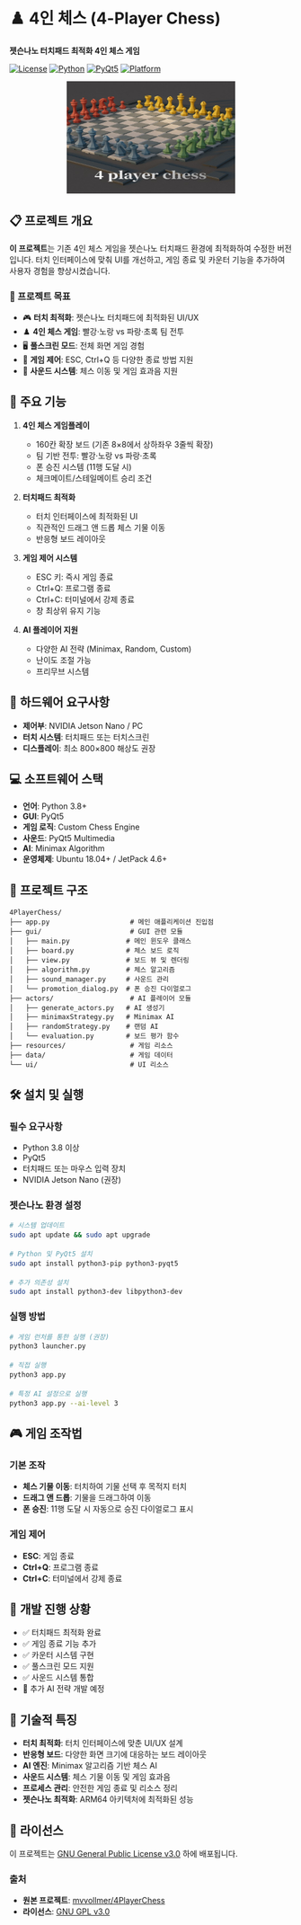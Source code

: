  # ♟️ 4인 체스 (4-Player Chess)

**젯슨나노 터치패드 최적화 4인 체스 게임**

[![License](https://img.shields.io/badge/license-GPL%20v3.0-blue.svg)](COPYING.md)  [![Python](https://img.shields.io/badge/python-3.8%2B-blue.svg)](https://python.org)  [![PyQt5](https://img.shields.io/badge/framework-PyQt5-green.svg)](https://riverbankcomputing.com/software/pyqt/)  [![Platform](https://img.shields.io/badge/platform-Jetson%20Nano-orange.svg)](https://developer.nvidia.com/embedded/jetson-nano)

<p align='center'>
	<img src='4Pchess_thumbnail.jpg' width=300 height=200 alt='4-Player Chess Game'>
</p>

## 📋 프로젝트 개요

**이 프로젝트**는 기존 4인 체스 게임을 젯슨나노 터치패드 환경에 최적화하여 수정한 버전입니다. 터치 인터페이스에 맞춰 UI를 개선하고, 게임 종료 및 카운터 기능을 추가하여 사용자 경험을 향상시켰습니다.

### 🎯 프로젝트 목표

* 🎮 **터치 최적화**: 젯슨나노 터치패드에 최적화된 UI/UX
* ♟️ **4인 체스 게임**: 빨강·노랑 vs 파랑·초록 팀 전투
* 🖥️ **풀스크린 모드**: 전체 화면 게임 경험
* 🔧 **게임 제어**: ESC, Ctrl+Q 등 다양한 종료 방법 지원
* 🎵 **사운드 시스템**: 체스 이동 및 게임 효과음 지원

## 🚀 주요 기능

1. **4인 체스 게임플레이**
   * 160칸 확장 보드 (기존 8×8에서 상하좌우 3줄씩 확장)
   * 팀 기반 전투: 빨강·노랑 vs 파랑·초록
   * 폰 승진 시스템 (11행 도달 시)
   * 체크메이트/스테일메이트 승리 조건

2. **터치패드 최적화**
   * 터치 인터페이스에 최적화된 UI
   * 직관적인 드래그 앤 드롭 체스 기물 이동
   * 반응형 보드 레이아웃

3. **게임 제어 시스템**
   * ESC 키: 즉시 게임 종료
   * Ctrl+Q: 프로그램 종료
   * Ctrl+C: 터미널에서 강제 종료
   * 창 최상위 유지 기능

4. **AI 플레이어 지원**
   * 다양한 AI 전략 (Minimax, Random, Custom)
   * 난이도 조절 가능
   * 프리무브 시스템

## 🔧 하드웨어 요구사항

* **제어부**: NVIDIA Jetson Nano / PC
* **터치 시스템**: 터치패드 또는 터치스크린
* **디스플레이**: 최소 800×800 해상도 권장

## 💻 소프트웨어 스택

* **언어**: Python 3.8+
* **GUI**: PyQt5
* **게임 로직**: Custom Chess Engine
* **사운드**: PyQt5 Multimedia
* **AI**: Minimax Algorithm
* **운영체제**: Ubuntu 18.04+ / JetPack 4.6+

## 📁 프로젝트 구조

```
4PlayerChess/
├── app.py                    # 메인 애플리케이션 진입점
├── gui/                      # GUI 관련 모듈
│   ├── main.py              # 메인 윈도우 클래스
│   ├── board.py             # 체스 보드 로직
│   ├── view.py              # 보드 뷰 및 렌더링
│   ├── algorithm.py         # 체스 알고리즘
│   ├── sound_manager.py     # 사운드 관리
│   └── promotion_dialog.py  # 폰 승진 다이얼로그
├── actors/                   # AI 플레이어 모듈
│   ├── generate_actors.py   # AI 생성기
│   ├── minimaxStrategy.py   # Minimax AI
│   ├── randomStrategy.py    # 랜덤 AI
│   └── evaluation.py        # 보드 평가 함수
├── resources/                # 게임 리소스
├── data/                     # 게임 데이터
└── ui/                       # UI 리소스
```

## 🛠️ 설치 및 실행

### 필수 요구사항

* Python 3.8 이상
* PyQt5
* 터치패드 또는 마우스 입력 장치
* NVIDIA Jetson Nano (권장)

### 젯슨나노 환경 설정

```bash
# 시스템 업데이트
sudo apt update && sudo apt upgrade

# Python 및 PyQt5 설치
sudo apt install python3-pip python3-pyqt5

# 추가 의존성 설치
sudo apt install python3-dev libpython3-dev
```

### 실행 방법

```bash
# 게임 런처를 통한 실행 (권장)
python3 launcher.py

# 직접 실행
python3 app.py

# 특정 AI 설정으로 실행
python3 app.py --ai-level 3
```

## 🎮 게임 조작법

### 기본 조작
* **체스 기물 이동**: 터치하여 기물 선택 후 목적지 터치
* **드래그 앤 드롭**: 기물을 드래그하여 이동
* **폰 승진**: 11행 도달 시 자동으로 승진 다이얼로그 표시

### 게임 제어
* **ESC**: 게임 종료
* **Ctrl+Q**: 프로그램 종료
* **Ctrl+C**: 터미널에서 강제 종료

## 🔄 개발 진행 상황

* ✅ 터치패드 최적화 완료
* ✅ 게임 종료 기능 추가
* ✅ 카운터 시스템 구현
* ✅ 풀스크린 모드 지원
* ✅ 사운드 시스템 통합
* 🚧 추가 AI 전략 개발 예정

## 🔧 기술적 특징

* **터치 최적화**: 터치 인터페이스에 맞춘 UI/UX 설계
* **반응형 보드**: 다양한 화면 크기에 대응하는 보드 레이아웃
* **AI 엔진**: Minimax 알고리즘 기반 체스 AI
* **사운드 시스템**: 체스 기물 이동 및 게임 효과음
* **프로세스 관리**: 안전한 게임 종료 및 리소스 정리
* **젯슨나노 최적화**: ARM64 아키텍처에 최적화된 성능

## 📄 라이선스

이 프로젝트는 [GNU General Public License v3.0](COPYING.md) 하에 배포됩니다.

### 출처
* **원본 프로젝트**: [mvvollmer/4PlayerChess](https://github.com/mvvollmer/4PlayerChess/tree/miles-branch)
* **라이선스**: [GNU GPL v3.0](https://github.com/GammaDeltaII/4PlayerChess/blob/master/COPYING.md)
